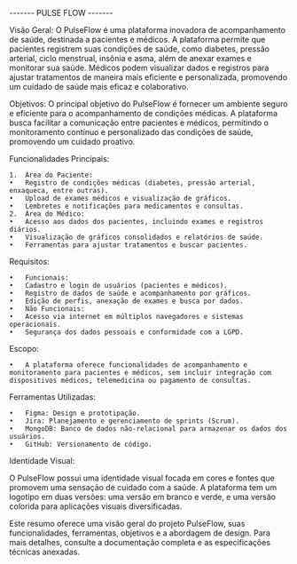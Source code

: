 ------- PULSE FLOW -------

Visão Geral:
O PulseFlow é uma plataforma inovadora de acompanhamento de saúde, destinada a pacientes e médicos. A plataforma permite que pacientes registrem suas condições de saúde, como diabetes, pressão arterial, ciclo menstrual, insônia e asma, além de anexar exames e monitorar sua saúde. Médicos podem visualizar dados e registros para ajustar tratamentos de maneira mais eficiente e personalizada, promovendo um cuidado de saúde mais eficaz e colaborativo.

Objetivos:
O principal objetivo do PulseFlow é fornecer um ambiente seguro e eficiente para o acompanhamento de condições médicas. A plataforma busca facilitar a comunicação entre pacientes e médicos, permitindo o monitoramento contínuo e personalizado das condições de saúde, promovendo um cuidado proativo.

Funcionalidades Principais:

	1.	Área do Paciente:
	•	Registro de condições médicas (diabetes, pressão arterial, enxaqueca, entre outras).
	•	Upload de exames médicos e visualização de gráficos.
	•	Lembretes e notificações para medicamentos e consultas.
	2.	Área do Médico:
	•	Acesso aos dados dos pacientes, incluindo exames e registros diários.
	•	Visualização de gráficos consolidados e relatórios de saúde.
	•	Ferramentas para ajustar tratamentos e buscar pacientes.

Requisitos:

	•	Funcionais:
	•	Cadastro e login de usuários (pacientes e médicos).
	•	Registro de dados de saúde e acompanhamento por gráficos.
	•	Edição de perfis, anexação de exames e busca por dados.
	•	Não Funcionais:
	•	Acesso via internet em múltiplos navegadores e sistemas operacionais.
	•	Segurança dos dados pessoais e conformidade com a LGPD.

Escopo:

	•	A plataforma oferece funcionalidades de acompanhamento e monitoramento para pacientes e médicos, sem incluir integração com dispositivos médicos, telemedicina ou pagamento de consultas.

Ferramentas Utilizadas:

	•	Figma: Design e prototipação.
	•	Jira: Planejamento e gerenciamento de sprints (Scrum).
	•	MongoDB: Banco de dados não-relacional para armazenar os dados dos usuários.
	•	GitHub: Versionamento de código.

Identidade Visual:

O PulseFlow possui uma identidade visual focada em cores e fontes que promovem uma sensação de cuidado com a saúde. A plataforma tem um logotipo em duas versões: uma versão em branco e verde, e uma versão colorida para aplicações visuais diversificadas.

Este resumo oferece uma visão geral do projeto PulseFlow, suas funcionalidades, ferramentas, objetivos e a abordagem de design. Para mais detalhes, consulte a documentação completa e as especificações técnicas anexadas.
 
